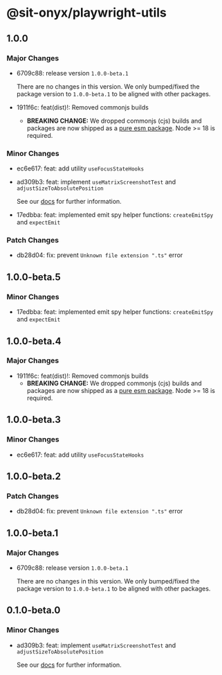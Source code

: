 # @sit-onyx/playwright-utils

## 1.0.0

### Major Changes

- 6709c88: release version `1.0.0-beta.1`

  There are no changes in this version. We only bumped/fixed the package version to `1.0.0-beta.1` to be aligned with other packages.

- 1911f6c: feat(dist)!: Removed commonjs builds
  - **BREAKING CHANGE:** We dropped commonjs (cjs) builds and packages are now shipped as a [pure esm package](https://gist.github.com/sindresorhus/a39789f98801d908bbc7ff3ecc99d99c#pure-esm-package). Node >= 18 is required.

### Minor Changes

- ec6e617: feat: add utility `useFocusStateHooks`
- ad309b3: feat: implement `useMatrixScreenshotTest` and `adjustSizeToAbsolutePosition`

  See our [docs](https://onyx.schwarz/development/packages/playwright-utils.html) for further information.

- 17edbba: feat: implemented emit spy helper functions: `createEmitSpy` and `expectEmit`

### Patch Changes

- db28d04: fix: prevent `Unknown file extension ".ts"` error

## 1.0.0-beta.5

### Minor Changes

- 17edbba: feat: implemented emit spy helper functions: `createEmitSpy` and `expectEmit`

## 1.0.0-beta.4

### Major Changes

- 1911f6c: feat(dist)!: Removed commonjs builds
  - **BREAKING CHANGE:** We dropped commonjs (cjs) builds and packages are now shipped as a [pure esm package](https://gist.github.com/sindresorhus/a39789f98801d908bbc7ff3ecc99d99c#pure-esm-package). Node >= 18 is required.

## 1.0.0-beta.3

### Minor Changes

- ec6e617: feat: add utility `useFocusStateHooks`

## 1.0.0-beta.2

### Patch Changes

- db28d04: fix: prevent `Unknown file extension ".ts"` error

## 1.0.0-beta.1

### Major Changes

- 6709c88: release version `1.0.0-beta.1`

  There are no changes in this version. We only bumped/fixed the package version to `1.0.0-beta.1` to be aligned with other packages.

## 0.1.0-beta.0

### Minor Changes

- ad309b3: feat: implement `useMatrixScreenshotTest` and `adjustSizeToAbsolutePosition`

  See our [docs](https://onyx.schwarz/development/packages/playwright-utils.html) for further information.
